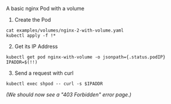 A basic nginx Pod with a volume

1. Create the Pod

```execute
cat examples/volumes/nginx-2-with-volume.yaml
kubectl apply -f !*
```

2. Get its IP Address

```execute
kubectl get pod nginx-with-volume -o jsonpath={.status.podIP}
IPADDR=$(!!)
```

3. Send a request with curl

```execute
kubectl exec shpod -- curl -s $IPADDR
```

*(We should now see a "403 Forbidden" error page.)*